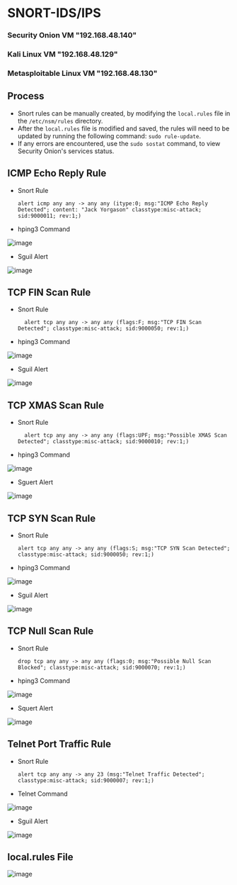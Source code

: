 # SNORT-IDS/IPS

### Security Onion VM "192.168.48.140"
### Kali Linux VM "192.168.48.129"
### Metasploitable Linux VM "192.168.48.130"

## Process
 - Snort rules can be manually created, by modifying the `local.rules` file in the `/etc/nsm/rules` directory.
 - After the `local.rules` file is modified and saved, the rules will need to be updated by running the following command: `sudo rule-update`.
 - If any errors are encountered, use the `sudo sostat` command, to view Security Onion's services status.


## ICMP Echo Reply Rule

- Snort Rule
  ```snort
  alert icmp any any -> any any (itype:0; msg:"ICMP Echo Reply Detected"; content: "Jack Yorgason" classtype:misc-attack; sid:9000011; rev:1;)
- hping3 Command

![image](https://github.com/user-attachments/assets/abdf9ee4-ba45-47dc-b679-6fec389049be)

  
- Sguil Alert

![image](https://github.com/user-attachments/assets/d202c9d7-881f-4248-b759-4bf993e2f0b3)


## TCP FIN Scan Rule

- Snort Rule
  ```snort
    alert tcp any any -> any any (flags:F; msg:"TCP FIN Scan Detected"; classtype:misc-attack; sid:9000050; rev:1;)
- hping3 Command

![image](https://github.com/user-attachments/assets/a1d02900-7643-4f64-b32e-af41a47b6c21)


- Sguil Alert

![image](https://github.com/user-attachments/assets/d329343f-c80c-460b-86db-1cc243329370)


## TCP XMAS Scan Rule

- Snort Rule
  ```snort
    alert tcp any any -> any any (flags:UPF; msg:"Possible XMAS Scan Detected"; classtype:misc-attack; sid:9000010; rev:1;)
- hping3 Command

![image](https://github.com/user-attachments/assets/960184b6-dfe7-491f-a1a5-1f171b0f2616)

  
- Sguert Alert

![image](https://github.com/user-attachments/assets/c1bd2f1e-d3b6-4a97-8044-86a3fbba72a0)


## TCP SYN Scan Rule

- Snort Rule
  ```snort
  alert tcp any any -> any any (flags:S; msg:"TCP SYN Scan Detected"; classtype:misc-attack; sid:9000050; rev:1;)
- hping3 Command

![image](https://github.com/user-attachments/assets/c68075f0-ea74-4ad9-8e99-eec967d5d0c3)

  
- Sguil Alert

![image](https://github.com/user-attachments/assets/e08c1a20-20b1-4676-b32b-a9c0b43235d9)


## TCP Null Scan Rule

- Snort Rule
  ```snort
  drop tcp any any -> any any (flags:0; msg:"Possible Null Scan Blocked"; classtype:misc-attack; sid:9000070; rev:1;)
- hping3 Command

![image](https://github.com/user-attachments/assets/5546b732-9cfd-4dd7-a077-57cf1d2b5151)

  
- Squert Alert

![image](https://github.com/user-attachments/assets/4d75cd0b-f23e-46cb-9b41-5458f9d99a27)


## Telnet Port Traffic Rule

- Snort Rule
  ```snort
  alert tcp any any -> any 23 (msg:"Telnet Traffic Detected"; classtype:misc-attack; sid:9000007; rev:1;)
- Telnet Command

![image](https://github.com/user-attachments/assets/b04f893e-dcad-4986-bb4b-70d6e554e2d6)

  
- Sguil Alert

![image](https://github.com/user-attachments/assets/32b1400e-f9f8-426f-a1b6-d5a25905a20a)


## local.rules File

![image](https://github.com/user-attachments/assets/e740e261-740f-44b0-a4d8-bf0ac46a0698)



